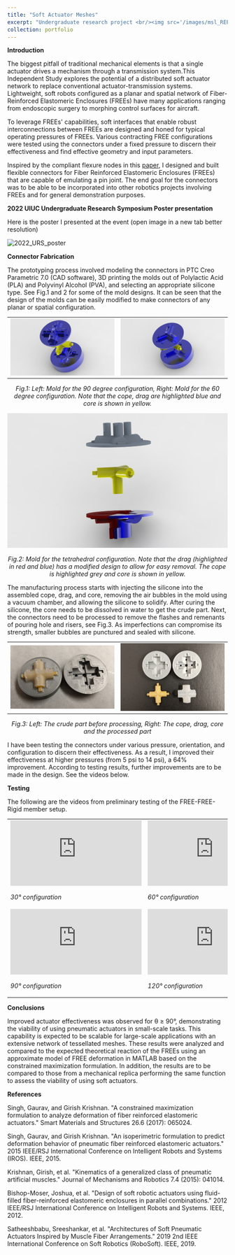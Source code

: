 ```yaml
---
title: "Soft Actuator Meshes"
excerpt: "Undergraduate research project <br/><img src='/images/msl_REPLACE.jpg'>"
collection: portfolio
---
```


**Introduction**


The biggest pitfall of traditional mechanical elements is that a single actuator drives a mechanism through a transmission system.This Independent Study explores the potential of a distributed soft actuator network to replace conventional actuator-transmission systems. Lightweight, soft robots configured as a planar and spatial network of Fiber-Reinforced Elastomeric Enclosures (FREEs) have many applications ranging from endoscopic surgery to morphing control surfaces for aircraft.


To leverage FREEs' capabilities, soft interfaces that enable robust interconnections between FREEs are designed and honed for typical operating pressures of FREEs. Various contracting FREE configurations were tested using the connectors under a fixed pressure to discern their effectiveness and find effective geometry and input parameters.


Inspired by the compliant flexure nodes in this <a href="https://ieeexplore.ieee.org/document/7918530">paper</a>, I designed and built flexible connectors for Fiber Reinforced Elastomeric Enclosures (FREEs) that are capable of emulating a pin joint. The end goal for the connectors was to be able to be incorporated into other robotics projects involving FREEs and for general demonstration purposes.


**2022 UIUC Undergraduate Research Symposium Poster presentation**


Here is the poster I presented at the event (open image in a new tab better resolution)


<img src='/images/2022_URS.jpg' alt="2022_URS_poster" class="center">


**Connector Fabrication**


The prototyping process involved modeling the connectors in PTC Creo Parametric 7.0 (CAD software), 3D printing the molds out of Polylactic Acid (PLA) and Polyvinyl Alcohol (PVA), and selecting an appropriate silicone type. See Fig.1 and 2 for some of the mold designs. It can be seen that the design of the molds can be easily modified to make connectors of any planar or spatial configuration.

<!--TWO COLUMN IMAGE PLACEMENT-->
<table border="0">
 <tr>
  <td><img src='/images/90deg.png' alt="90deg_planar" class="center"></td>
  <td><img src='/images/60deg.png' alt="60deg_planar" class="center"></td>
 </tr>
</table>

<p style="text-align:center"> <i>Fig.1: Left: Mold for the 90 degree configuration, Right: Mold for the 60 degree configuration.
 Note that the cope, drag are highlighted blue and core is shown in yellow. </i></p>
 
 
<img src='/images/spatial1.jpg' alt="120deg_spatial" class="center">
<p style="text-align:center"> <i>Fig.2: Mold for the tetrahedral configuration. Note that the drag (highlighted in red and blue) has a modified design to allow for easy removal. The cope is highlighted grey and core is shown in yellow. </i></p>

<!--FULL WIDTH IMAGE PLACEMENT-->
<!--
<img src='/images/90deg.png' alt="90deg_planar" class="center">
<p style="text-align:center"> <i>Fig.1: Mold for the 90 degree configuration. Note that the cope, drag are highlighted blue and core is shown in yellow. </i></p>


<img src='/images/60deg.png' alt="60deg_planar" class="center">
<p style="text-align:center"> <i>Fig.2: Mold for the 60 degree configuration. Note that the cope, drag are highlighted blue and core is shown in yellow. </i></p>


<img src='/images/spatial1.jpg' alt="120deg_spatial" class="center">
<p style="text-align:center"> <i>Fig.3: Mold for the tetrahedral configuration. Note that the drag (highlighted in red and blue) has a modified design to allow for easy removal. The cope is highlighted grey and core is shown in yellow. </i></p>
-->

The manufacturing process starts with injecting the silicone into the assembled cope, drag, and core, removing the air bubbles in the mold using a vacuum chamber, and allowing the silicone to solidify. After curing the silicone, the core needs to be dissolved in water to get the crude part. Next, the connectors need to be processed to remove the flashes and remenants of pouring hole and risers, see Fig.3. As imperfections can compromise its strength, smaller bubbles are punctured and sealed with silicone.

<table border="0">
 <tr>
  <td><img src='/images/90deg_justmade.jpg' alt="90degjstmade" class="center"></td>
  <td><img src='/images/90processed.jpg' alt="90degprocessed" class="center"></td>
 </tr>
</table>

<p style="text-align:center"> <i>Fig.3: Left: The crude part before processing, Right: The cope, drag, core and the processed part</i></p>

<!--FULL WIDTH IMAGE PLACEMENT-->
<!--
<img src='/images/90deg_justmade.jpg' alt="90degjstmade" class="center">
<p style="text-align:center"> <i>Fig.4: The crude part before processing</i></p>


<img src='/images/90processed.jpg' alt="90degprocessed" class="center">
<p style="text-align:center"> <i>Fig.5: The cope, drag, core and the processed part</i></p>
-->

I have been testing the connectors under various pressure, orientation, and configuration to discern their effectiveness. As a result, I improved their effectiveness at higher pressures (from 5 psi to 14 psi), a 64% improvement. According to testing results, further improvements are to be made in the design. See the videos below.

**Testing**


The following are the videos from preliminary testing of the FREE-FREE-Rigid member setup.

<!--FULL WIDTH VIDEO PLACEMENT-->
<!--
θ=30° configuration:
<iframe src="https://www.youtube.com/embed/LGxrzmNKqIA" title="30° configuration" frameborder="0" allow="accelerometer; autoplay; clipboard-write; encrypted-media; gyroscope; picture-in-picture" allowfullscreen></iframe>


θ=60° configuration:
<iframe src="https://www.youtube.com/embed/z79o3h1H0P4" title="60° configuration" frameborder="0" allow="accelerometer; autoplay; clipboard-write; encrypted-media; gyroscope; picture-in-picture" allowfullscreen></iframe>


θ=90° configuration:
<iframe src="https://www.youtube.com/embed/i2VV9eXshtU" title="90° configuration" frameborder="0" allow="accelerometer; autoplay; clipboard-write; encrypted-media; gyroscope; picture-in-picture" allowfullscreen></iframe>


θ=120° configuration:
<iframe src="https://www.youtube.com/embed/_99Zogn_KZM" title="120° configuration" frameborder="0" allow="accelerometer; autoplay; clipboard-write; encrypted-media; gyroscope; picture-in-picture" allowfullscreen></iframe>
-->


<!--TABLE VIDEO PLACEMENT-->
<table border="0">
 <tr>
  <td><iframe src="https://www.youtube.com/embed/LGxrzmNKqIA" title="30° configuration" frameborder="0" allow="accelerometer; autoplay; clipboard-write; encrypted-media; gyroscope; picture-in-picture" allowfullscreen></iframe>
   
   
   <i>30° configuration</i>
  
  
  </td>
  <td><iframe src="https://www.youtube.com/embed/z79o3h1H0P4" title="60° configuration" frameborder="0" allow="accelerometer; autoplay; clipboard-write; encrypted-media; gyroscope; picture-in-picture" allowfullscreen></iframe>
   
   
   <i>60° configuration</i>
   
   
  </td>
 </tr>
 
 
 <tr>
  <td><iframe src="https://www.youtube.com/embed/i2VV9eXshtU" title="90° configuration" frameborder="0" allow="accelerometer; autoplay; clipboard-write; encrypted-media; gyroscope; picture-in-picture" allowfullscreen></iframe>
   
   
   <i>90° configuration</i>
  
  
  </td>
  <td><iframe src="https://www.youtube.com/embed/_99Zogn_KZM" title="120° configuration" frameborder="0" allow="accelerometer; autoplay; clipboard-write; encrypted-media; gyroscope; picture-in-picture" allowfullscreen></iframe>
   
   
   <i>120° configuration</i>
  
  
  </td>
 </tr>
</table>


**Conclusions**


Improved actuator effectiveness was observed for θ ≥ 90°, demonstrating the viability of using pneumatic actuators in small-scale tasks. This capability is expected to be scalable for large-scale applications with an extensive network of tessellated meshes. These results were analyzed and compared to the expected theoretical reaction of the FREEs using an approximate model of FREE deformation in MATLAB based on the constrained maximization formulation. In addition, the results are to be compared to those from a mechanical replica performing the same function to assess the viability of using soft actuators.


**References**


Singh, Gaurav, and Girish Krishnan. "A constrained maximization formulation to analyze deformation of fiber reinforced elastomeric actuators." Smart Materials and Structures 26.6 (2017): 065024.


Singh, Gaurav, and Girish Krishnan. "An isoperimetric formulation to predict deformation behavior of pneumatic fiber reinforced elastomeric actuators." 2015 IEEE/RSJ International Conference on Intelligent Robots and Systems (IROS). IEEE, 2015.


Krishnan, Girish, et al. "Kinematics of a generalized class of pneumatic artificial muscles." Journal of Mechanisms and Robotics 7.4 (2015): 041014.


Bishop-Moser, Joshua, et al. "Design of soft robotic actuators using fluid-filled fiber-reinforced elastomeric enclosures in parallel combinations." 2012 IEEE/RSJ International Conference on Intelligent Robots and Systems. IEEE, 2012.


Satheeshbabu, Sreeshankar, et al. "Architectures of Soft Pneumatic Actuators Inspired by Muscle Fiber Arrangements." 2019 2nd IEEE International Conference on Soft Robotics (RoboSoft). IEEE, 2019.



<!--<img src='/images/fullasm2.jpg' alt="demoasm_perview" class="center">
#<p style="text-align:center"> <i>Fig.3: Visualization of the apparatus with a 100:1 geartrain attached.</i></p>-->

